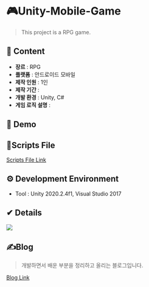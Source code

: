 # 🎮Unity-Mobile-Game
> This project is a RPG game.


## 💬 Content
- **장르** : RPG
- **플랫폼** : 안드로이드 모바일
- **제작 인원** : 1인
- **제작 기간** : 
- **개발 환경** : Unity, C#
- **게임 로직 설명** : 

## 📢 Demo


## 📜Scripts File
[Scripts File Link](https://github.com/SolHaan/Unity-Mobile-Game/tree/main/MobileGame/Assets/Scripts)

## ⚙ Development Environment
 * Tool : Unity 2020.2.4f1, Visual Studio 2017

## ✔ Details
<!--[Portfolio Link](https://hansol0101.notion.site/_-_-79ad7ce8270a4a1a86a7699de5d7e026)-->

<p>
  <a><img src="https://user-images.githubusercontent.com/80498475/162226525-303c39ab-2e0c-44d0-b1d4-f1bf7262da29.png"></a>
</p>

## ✍️Blog
> 개발하면서 배운 부분을 정리하고 올리는 블로그입니다.

[Blog Link](https://blog.naver.com/dhfaks79)
